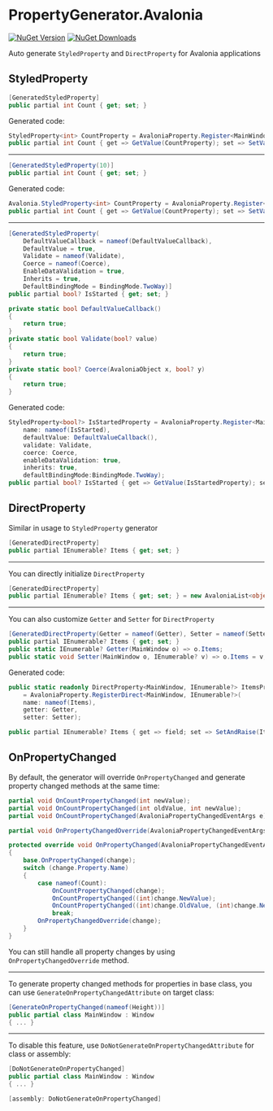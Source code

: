 # PropertyGenerator.Avalonia

[![NuGet Version](https://img.shields.io/nuget/vpre/PropertyGenerator.Avalonia)](https://www.nuget.org/packages/PropertyGenerator.Avalonia)
[![NuGet Downloads](https://img.shields.io/nuget/dt/PropertyGenerator.Avalonia)](https://www.nuget.org/packages/PropertyGenerator.Avalonia)

Auto generate `StyledProperty` and `DirectProperty` for Avalonia applications

## StyledProperty

```csharp
[GeneratedStyledProperty]
public partial int Count { get; set; }
```

Generated code:

```csharp
StyledProperty<int> CountProperty = AvaloniaProperty.Register<MainWindow, int>(name: nameof(Count));
public partial int Count { get => GetValue(CountProperty); set => SetValue(CountProperty, value); }
```

***

```csharp
[GeneratedStyledProperty(10)]
public partial int Count { get; set; }
```

Generated code:

```csharp
Avalonia.StyledProperty<int> CountProperty = AvaloniaProperty.Register<MainWindow, int>(name: nameof(Count), defaultValue: 10);
public partial int Count { get => GetValue(CountProperty); set => SetValue(CountProperty, value); }
```

***

```csharp
[GeneratedStyledProperty(
    DefaultValueCallback = nameof(DefaultValueCallback),
    DefaultValue = true,
    Validate = nameof(Validate),
    Coerce = nameof(Coerce),
    EnableDataValidation = true,
    Inherits = true,
    DefaultBindingMode = BindingMode.TwoWay)]
public partial bool? IsStarted { get; set; }

private static bool DefaultValueCallback()
{
    return true;
}
private static bool Validate(bool? value)
{
    return true;
}
private static bool? Coerce(AvaloniaObject x, bool? y)
{
    return true;
}
```

Generated code:

```csharp
StyledProperty<bool?> IsStartedProperty = AvaloniaProperty.Register<MainWindow, bool?>(
	name: nameof(IsStarted), 
	defaultValue: DefaultValueCallback(), 
	validate: Validate,
	coerce: Coerce, 
	enableDataValidation: true,
	inherits: true, 
	defaultBindingMode:BindingMode.TwoWay);
public partial bool? IsStarted { get => GetValue(IsStartedProperty); set => SetValue(IsStartedProperty, value); }
```

## DirectProperty

Similar in usage to `StyledProperty` generator

```csharp
[GeneratedDirectProperty]
public partial IEnumerable? Items { get; set; }
```

***

You can directly initialize `DirectProperty`
```csharp
[GeneratedDirectProperty]
public partial IEnumerable? Items { get; set; } = new AvaloniaList<object>();
```


***

You can also customize `Getter` and `Setter` for `DirectProperty`

```csharp
[GeneratedDirectProperty(Getter = nameof(Getter), Setter = nameof(Setter))]
public partial IEnumerable? Items { get; set; }
public static IEnumerable? Getter(MainWindow o) => o.Items;
public static void Setter(MainWindow o, IEnumerable? v) => o.Items = v;
```

Generated code:

```csharp
public static readonly DirectProperty<MainWindow, IEnumerable?> ItemsProperty
    = AvaloniaProperty.RegisterDirect<MainWindow, IEnumerable?>(
    name: nameof(Items),
    getter: Getter, 
    setter: Setter);

public partial IEnumerable? Items { get => field; set => SetAndRaise(ItemsProperty, ref field, value); }
```

## OnPropertyChanged

By default, the generator will override `OnPropertyChanged` and generate property changed methods at the same time:

```csharp
partial void OnCountPropertyChanged(int newValue);
partial void OnCountPropertyChanged(int oldValue, int newValue);
partial void OnCountPropertyChanged(AvaloniaPropertyChangedEventArgs e);

partial void OnPropertyChangedOverride(AvaloniaPropertyChangedEventArgs change);

protected override void OnPropertyChanged(AvaloniaPropertyChangedEventArgs change)
{
    base.OnPropertyChanged(change);
    switch (change.Property.Name)
    {
        case nameof(Count):
            OnCountPropertyChanged(change);
            OnCountPropertyChanged((int)change.NewValue);
            OnCountPropertyChanged((int)change.OldValue, (int)change.NewValue);
            break;
		OnPropertyChangedOverride(change);
    }
}
```
You can still handle all property changes by using `OnPropertyChangedOverride` method.

***

To generate property changed methods for properties in base class, you can use `GenerateOnPropertyChangedAttribute` on target class:
```csharp
[GenerateOnPropertyChanged(nameof(Height))]
public partial class MainWindow : Window
{ ... }
```

***

To disable this feature, use `DoNotGenerateOnPropertyChangedAttribute` for class or assembly:

```csharp
[DoNotGenerateOnPropertyChanged]
public partial class MainWindow : Window
{ ... }
```
```csharp
[assembly: DoNotGenerateOnPropertyChanged]
```
